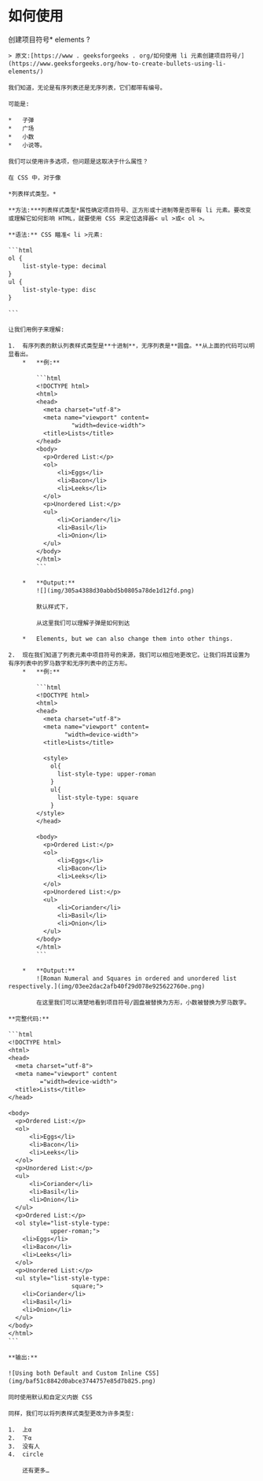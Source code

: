 # 如何使用

创建项目符号*   elements ?

    > 原文:[https://www . geeksforgeeks . org/如何使用 li 元素创建项目符号/](https://www.geeksforgeeks.org/how-to-create-bullets-using-li-elements/)

    我们知道，无论是有序列表还是无序列表，它们都带有编号。

    可能是:

    *   子弹
    *   广场
    *   小数
    *   小说等。

    我们可以使用许多选项，但问题是这取决于什么属性？

    在 CSS 中，对于像

    *列表样式类型。*

    **方法:***列表样式类型*属性确定项目符号、正方形或十进制等是否带有 li 元素。要改变或理解它如何影响 HTML，就要使用 CSS 来定位选择器< ul >或< ol >。

    **语法:** CSS 瞄准< li >元素:

    ```html
    ol {
        list-style-type: decimal
    }
    ul {
        list-style-type: disc
    }    

    ```

    让我们用例子来理解:

    1.  有序列表的默认列表样式类型是**十进制**，无序列表是**圆盘。**从上面的代码可以明显看出。
        *   **例:**

            ```html
            <!DOCTYPE html>
            <html>
            <head>
              <meta charset="utf-8">
              <meta name="viewport" content=
                      "width=device-width">
              <title>Lists</title>
            </head>
            <body>
              <p>Ordered List:</p>
              <ol>
                  <li>Eggs</li>
                  <li>Bacon</li>
                  <li>Leeks</li>
              </ol>
              <p>Unordered List:</p>
              <ul>
                  <li>Coriander</li>
                  <li>Basil</li>
                  <li>Onion</li>
              </ul>
            </body>
            </html>
            ```

        *   **Output:**
            ![](img/305a4388d30abbd5b0805a78de1d12fd.png)

            默认样式下，

            从这里我们可以理解子弹是如何到达

        *   Elements, but we can also change them into other things.

    2.  现在我们知道了列表元素中项目符号的来源，我们可以相应地更改它。让我们将其设置为有序列表中的罗马数字和无序列表中的正方形。
        *   **例:**

            ```html
            <!DOCTYPE html>
            <html>
            <head>
              <meta charset="utf-8">
              <meta name="viewport" content=
                    "width=device-width">
              <title>Lists</title>

              <style>
                ol{
                  list-style-type: upper-roman
                }
                ul{
                  list-style-type: square
                }
            </style>
            </head>

            <body>
              <p>Ordered List:</p>
              <ol>
                  <li>Eggs</li>
                  <li>Bacon</li>
                  <li>Leeks</li>
              </ol>
              <p>Unordered List:</p>
              <ul>
                  <li>Coriander</li>
                  <li>Basil</li>
                  <li>Onion</li>
              </ul>
            </body>
            </html>
            ```

        *   **Output:**
            ![Roman Numeral and Squares in ordered and unordered list respectively.](img/03ee2dac2afb40f29d078e925622760e.png)

            在这里我们可以清楚地看到项目符号/圆盘被替换为方形，小数被替换为罗马数字。

    **完整代码:**

    ```html
    <!DOCTYPE html>
    <html>
    <head>
      <meta charset="utf-8">
      <meta name="viewport" content
             ="width=device-width">
      <title>Lists</title>
    </head>

    <body>
      <p>Ordered List:</p>
      <ol>
          <li>Eggs</li>
          <li>Bacon</li>
          <li>Leeks</li>
      </ol>
      <p>Unordered List:</p>
      <ul>
          <li>Coriander</li>
          <li>Basil</li>
          <li>Onion</li>
      </ul>
      <p>Ordered List:</p>
      <ol style="list-style-type:
                upper-roman;">
        <li>Eggs</li>
        <li>Bacon</li>
        <li>Leeks</li>
      </ol>
      <p>Unordered List:</p>
      <ul style="list-style-type:
                      square;">
        <li>Coriander</li>
        <li>Basil</li>
        <li>Onion</li>
      </ul>
    </body>
    </html>                    
    ```

    **输出:**

    ![Using both Default and Custom Inline CSS](img/baf51c8842d0abce3744757e85d7b825.png)

    同时使用默认和自定义内嵌 CSS

    同样，我们可以将列表样式类型更改为许多类型:

    1.  上α
    2.  下α
    3.  没有人
    4.  circle

        还有更多…